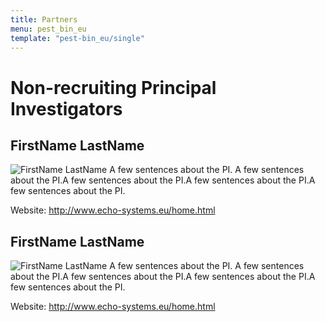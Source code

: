 ```yaml
---
title: Partners
menu: pest_bin_eu
template: "pest-bin_eu/single"
---
```


# Non-recruiting Principal Investigators


## FirstName LastName

![FirstName LastName](/img/flags/eu_flag.jpg) A few sentences about the PI. A few sentences about the PI.A few sentences about the PI.A few sentences about the PI.A few sentences about the PI.

Website: http://www.echo-systems.eu/home.html


## FirstName LastName

![FirstName LastName](/img/flags/eu_flag.jpg) A few sentences about the PI. A few sentences about the PI.A few sentences about the PI.A few sentences about the PI.A few sentences about the PI.

Website: http://www.echo-systems.eu/home.html
